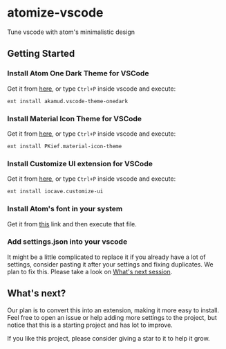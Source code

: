 # atomize-vscode
Tune vscode with atom's minimalistic design

## Getting Started

### Install Atom One Dark Theme for VSCode

Get it from [here](https://marketplace.visualstudio.com/items?itemName=akamud.vscode-theme-onedark), or type `Ctrl+P` inside vscode and execute:

```
ext install akamud.vscode-theme-onedark
```

### Install Material Icon Theme for VSCode

Get it from [here](https://marketplace.visualstudio.com/items?itemName=PKief.material-icon-theme), or type `Ctrl+P` inside vscode and execute:

```
ext install PKief.material-icon-theme
```

### Install Customize UI extension for VSCode

Get it from [here](https://marketplace.visualstudio.com/items?itemName=iocave.customize-ui), or type `Ctrl+P` inside vscode and execute:

```
ext install iocave.customize-ui
```

### Install Atom's font in your system

Get it from [this](https://nodnod.net/posts/inconsolata-dz/) link and then execute that file.

### Add settings.json into your vscode

It might be a little complicated to replace it if you already have a lot of settings, consider pasting it after your settings and fixing duplicates. 
We plan to fix this. Please take a look on [What's next session](#whats-next).

## What's next?

Our plan is to convert this into an extension, making it more easy to install. Feel free to open an issue or help adding more settings to the project, but notice that this is a starting project and has lot to improve.

If you like this project, please consider giving a star to it to help it grow. 
